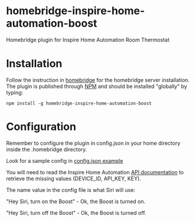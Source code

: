 # homebridge-inspire-home-automation-boost
Homebridge plugin for Inspire Home Automation Room Thermostat

# Installation
Follow the instruction in [homebridge](https://www.npmjs.com/package/homebridge) for the
homebridge server installation.
The plugin is published through [NPM](https://www.npmjs.com/package/homebridge-ifttt) and
should be installed "globally" by typing:

    npm install -g homebridge-inspire-home-automation-boost

# Configuration
Remember to configure the plugin in config.json in your home directory inside the
.homebridge directory.

Look for a sample config in 
[config.json example](https://github.com/tapvolt/homebridge-inspire-home-automation-boost/blob/master/config.json)

You will need to read the Inspire Home Automation [API documentation](https://www.inspirehomeautomation.co.uk/client/api.php) to retrieve the missing values (DEVICE_ID, API_KEY, KEY).

The name value in the config file is what Siri will use:
  
  "Hey Siri, turn on the Boost" - Ok, the Boost is turned on.
  
  "Hey Siri, turn off the Boost" - Ok, the Boost is turned off.
